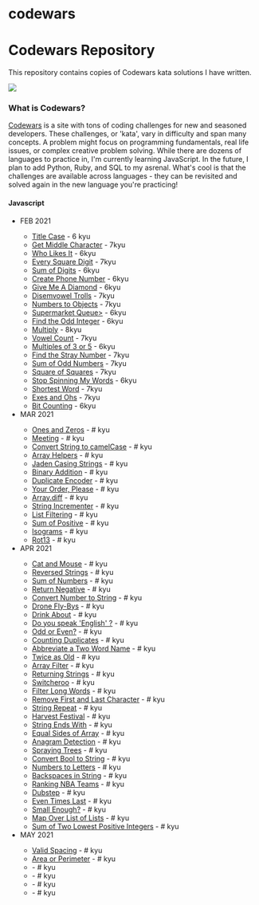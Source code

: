 # codewars
<h1>Codewars Repository</h1>

This repository contains copies of Codewars kata solutions I have written.

<img src="https://www.codewars.com/users/bjorkypie/badges/large">

<h3>What is Codewars?</h3>
<p><a href="https://www.codewars.com/">Codewars</a> is a site with tons of coding challenges for new and seasoned developers. These challenges, or 'kata', vary in difficulty and span many concepts. A problem might focus on programming fundamentals, real life issues, or complex creative problem solving. While there are dozens of languages to practice in, I'm currently learning JavaScript. In the future, I plan to add Python, Ruby, and SQL to my asrenal. What's cool is that the challenges are available across languages - they can be revisited and solved again in the new language you're practicing!</p>


<h4>Javascript</h4>
<ul>
  <li>FEB 2021</li>
  <ul>
    <li><a href="https://github.com/bjorkypie/codewars/blob/main/javascript/title_case.js">Title Case</a> - 6 kyu</li>
    <li><a href="">Get Middle Character</a> - 7kyu </li>
    <li><a href="#">Who Likes It</a> - 6kyu</li>
    <li><a href="#">Every Square Digit</a> - 7kyu</li>
    <li><a href="#">Sum of Digits</a> - 6kyu</li>
    <li><a href="#">Create Phone Number</a> - 6kyu</li>
    <li><a href="#">Give Me A Diamond</a> - 6kyu</li>
    <li><a href="#">Disemvowel Trolls</a> - 7kyu</li>
    <li><a href="#">Numbers to Objects</a> - 7kyu</li>
    <li><a href="#">Supermarket Queue></a> - 6kyu</li>
    <li><a href="#">Find the Odd Integer</a> - 6kyu</li>
    <li><a href="#">Multiply</a> - 8kyu</li>
    <li><a href="#">Vowel Count</a> - 7kyu</li>
    <li><a href="#">Multiples of 3 or 5</a> - 6kyu</li>
    <li><a href="#">Find the Stray Number</a> - 7kyu</li>
    <li><a href="#">Sum of Odd Numbers</a> - 7kyu</li>
    <li><a href="#">Square of Squares</a> - 7kyu</li>
    <li><a href="#">Stop Spinning My Words</a> - 6kyu</li>
    <li><a href="#">Shortest Word</a> - 7kyu</li>
    <li><a href="#">Exes and Ohs</a> - 7kyu</li>
    <li><a href="#">Bit Counting</a> - 6kyu</li>
  </ul>
  <li>MAR 2021</li>
  <ul>
    <li><a href="#">Ones and Zeros</a> - # kyu</li>
    <li><a href="#">Meeting</a> - # kyu</li>
    <li><a href="#">Convert String to camelCase</a> - # kyu</li>
    <li><a href="#">Array Helpers</a> - # kyu</li>
    <li><a href="#">Jaden Casing Strings</a> - # kyu</li>
    <li><a href="#">Binary Addition</a> - # kyu</li>
    <li><a href="#">Duplicate Encoder</a> - # kyu</li>
    <li><a href="#">Your Order, Please</a> - # kyu</li>
    <li><a href="#">Array.diff</a> - # kyu</li>
    <li><a href="#">String Incrementer</a> - # kyu</li>
    <li><a href="#">List Filtering</a> - # kyu</li>
    <li><a href="#">Sum of Positive</a> - # kyu</li>
    <li><a href="#">Isograms</a> - # kyu</li>
    <li><a href="#">Rot13</a> - # kyu</li>
  </ul>
  <li>APR 2021</li>
  <ul>
    <li><a href="#">Cat and Mouse</a> - # kyu</li>
    <li><a href="#">Reversed Strings</a> - # kyu</li>
    <li><a href="#">Sum of Numbers</a> - # kyu</li>
    <li><a href="#">Return Negative</a> - # kyu</li>
    <li><a href="#">Convert Number to String</a> - # kyu</li>
    <li><a href="#">Drone Fly-Bys</a> - # kyu</li>
    <li><a href="#">Drink About</a> - # kyu</li>
    <li><a href="#">Do you speak 'English' ?</a> - # kyu</li>
    <li><a href="#">Odd or Even?</a> - # kyu</li>
    <li><a href="#">Counting Duplicates</a> - # kyu</li>
    <li><a href="#">Abbreviate a Two Word Name</a> - # kyu</li>
    <li><a href="#">Twice as Old</a> - # kyu</li>
    <li><a href="#">Array Filter</a> - # kyu</li>
    <li><a href="#">Returning Strings</a> - # kyu</li>
    <li><a href="#">Switcheroo</a> - # kyu</li>
    <li><a href="#">Filter Long Words</a> - # kyu</li>
    <li><a href="#">Remove First and Last Character</a> - # kyu</li>
    <li><a href="#">String Repeat</a> - # kyu</li>
    <li><a href="#">Harvest Festival</a> - # kyu</li>
    <li><a href="#">String Ends With</a> - # kyu</li>
    <li><a href="#">Equal Sides of Array</a> - # kyu</li>
    <li><a href="#">Anagram Detection</a> - # kyu</li>
    <li><a href="#">Spraying Trees</a> - # kyu</li>
    <li><a href="#">Convert Bool to String</a> - # kyu</li>
    <li><a href="#">Numbers to Letters</a> - # kyu</li>
    <li><a href="#">Backspaces in String</a> - # kyu</li>
    <li><a href="#">Ranking NBA Teams</a> - # kyu</li>
    <li><a href="#">Dubstep</a> - # kyu</li>
    <li><a href="#">Even Times Last</a> - # kyu</li>
    <li><a href="#">Small Enough?</a> - # kyu</li>
    <li><a href="#">Map Over List of Lists</a> - # kyu</li>
    <li><a href="#">Sum of Two Lowest Positive Integers</a> - # kyu</li>
  </ul>
  <li>MAY 2021</li>
  <ul>
    <li><a href="#">Valid Spacing</a> - # kyu</li>
    <li><a href="#">Area or Perimeter</a> - # kyu</li>
    <li><a href="#"></a> - # kyu</li>
    <li><a href="#"></a> - # kyu</li>
    <li><a href="#"></a> - # kyu</li>
    <li><a href="#"></a> - # kyu</li>
    
  </ul>
</ul>
